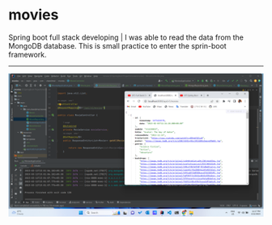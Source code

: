 # movies
Spring boot full stack developing | I was able to read the data from the MongoDB database. 
This is small practice to enter the sprin-boot framework. 
<hr>
<img src="https://github.com/ChandimalPriyamantha/movies-Spring-boot/blob/main/Images/Screenshot%20(11).png"><img>
